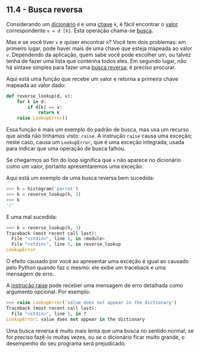 ## 11.4 - Busca reversa

Considerando um [dicionário](09-glossario.md#dicionário) `d` e uma [chave](09-glossario.md#chave) `k`, é fácil encontrar o [valor](09-glossario.md#valor) correspondente `v = d [k]`. Esta operação chama-se [busca](09-glossario.md#busca).

Mas e se você tiver `v` e quiser encontrar `k`? Você tem dois problemas: em primeiro lugar, pode haver mais de uma chave que esteja mapeada ao valor `v`. Dependendo da aplicação, quem sabe você pode escolher um, ou talvez tenha de fazer uma lista que contenha todos eles. Em segundo lugar, não há sintaxe simples para fazer uma [busca reversa](09-glossario.md#busca-reversa); é preciso procurar.

Aqui está uma função que recebe um valor e retorna a primeira chave mapeada ao valor dado:

```python
def reverse_lookup(d, v):
    for k in d:
        if d[k] == v:
            return k
    raise LookupError()
```

Essa função é mais um exemplo do padrão de busca, mas usa um recurso que ainda não tínhamos visto: `raise`. A instrução `raise` causa uma exceção; neste caso, causa um `LookupError`, que é uma exceção integrada, usada para indicar que uma operação de busca falhou.

Se chegarmos ao fim do loop significa que `v` não aparece no dicionário como um valor, portanto apresentaremos uma exceção.

Aqui está um exemplo de uma busca reversa bem sucedida:

```python
>>> h = histogram('parrot')
>>> k = reverse_lookup(h, 2)
>>> k
'r'
```

E uma mal sucedida:

```python
>>> k = reverse_lookup(h, 3)
Traceback (most recent call last):
  File "<stdin>", line 1, in <module>
  File "<stdin>", line 5, in reverse_lookup
LookupError
```

O efeito causado por você ao apresentar uma exceção é igual ao causado pelo Python quando faz o mesmo: ele exibe um traceback e uma mensagem de erro.

A [instrução raise](09-glossario.md#instrução-raise) pode receber uma mensagem de erro detalhada como argumento opcional. Por exemplo:

```python
>>> raise LookupError('value does not appear in the dictionary')
Traceback (most recent call last):
  File "<stdin>", line 1, in ?
LookupError: value does not appear in the dictionary
```

Uma busca reversa é muito mais lenta que uma busca no sentido normal; se for preciso fazê-lo muitas vezes, ou se o dicionário ficar muito grande, o desempenho do seu programa será prejudicado.
